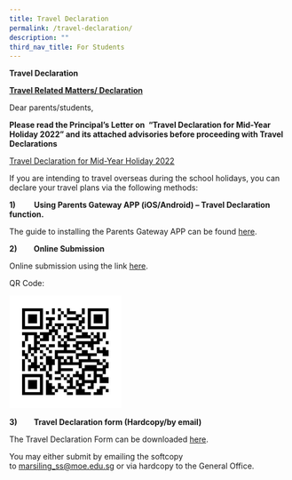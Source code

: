 ```yaml
---
title: Travel Declaration
permalink: /travel-declaration/
description: ""
third_nav_title: For Students
---
```

**Travel Declaration**

**<u>Travel Related Matters/ Declaration</u>**

Dear parents/students,

**Please read the Principal’s Letter on  “Travel Declaration for Mid-Year Holiday 2022” and its attached advisories before proceeding with Travel Declarations** 

[Travel Declaration for Mid-Year Holiday 2022](/files/Travel-Declaration-for-Mid-Year-Holiday-2022.pdf)

If you are intending to travel overseas during the school holidays, you can declare your travel plans via the following methods:

**1)          Using Parents Gateway APP (iOS/Android) – Travel Declaration    function.**

The guide to installing the Parents Gateway APP can be found [here](/resources/for-parents/pg/).

**2)         Online Submission**

Online submission using the link [here](https://form.gov.sg/5cdba40a7c72130017cf01a2).

QR Code:

<img src="/images/QR-TravelD.jpeg"  
style="width:40%">

**3)         Travel Declaration form (Hardcopy/by email)**

The Travel Declaration Form can be downloaded [here](/files/MSS-STUDENT-TRAVEL-DECLARATION.pdf).

You may either submit by emailing the softcopy to [marsiling\_ss@moe.edu.sg](mailto:marsiling_ss@moe.edu.sg) or via hardcopy to the General Office.